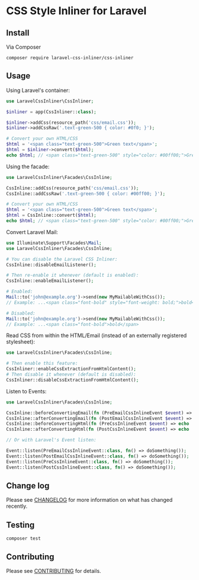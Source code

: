 # CSS Style Inliner for Laravel

## Install

Via Composer

```shell
composer require laravel-css-inliner/css-inliner
```

## Usage

Using Laravel's container:

```php
use LaravelCssInliner\CssInliner;

$inliner = app(CssInliner::class);

$inliner->addCss(resource_path('css/email.css'));
$inliner->addCssRaw('.text-green-500 { color: #0f0; }');

# Convert your own HTML/CSS
$html = '<span class="text-green-500">Green text</span>';
$html = $inliner->convert($html);
echo $html; // <span class="text-green-500" style="color: #00ff00;">Green text</span>
```

Using the facade:

```php
use LaravelCssInliner\Facades\CssInline;

CssInline::addCss(resource_path('css/email.css'));
CssInline::addCssRaw('.text-green-500 { color: #00ff00; }');

# Convert your own HTML/CSS
$html = '<span class="text-green-500">Green text</span>';
$html = CssInline::convert($html);
echo $html; // <span class="text-green-500" style="color: #00ff00;">Green text</span>
```

Convert Laravel Mail:

```php
use Illuminate\Support\Facades\Mail;
use LaravelCssInliner\Facades\CssInline;

# You can disable the Laravel CSS Inliner:
CssInline::disableEmailListener();

# Then re-enable it whenever (default is enabled):
CssInline::enableEmailListener();

# Enabled:
Mail::to('john@example.org')->send(new MyMailableWithCss());
// Example: ...<span class="font-bold" style="font-weight: bold;">bold</span>

# Disabled:
Mail::to('john@example.org')->send(new MyMailableWithCss());
// Example: ...<span class="font-bold">bold</span>
```

Read CSS from within the HTML/Email (instead of an externally registered stylesheet):

```php
use LaravelCssInliner\Facades\CssInline;

# Then enable this feature:
CssInliner::enableCssExtractionFromHtmlContent();
# Then disable it whenever (default is disabled):
CssInliner::disableCssExtractionFromHtmlContent();

```

Listen to Events:

```php
use LaravelCssInliner\Facades\CssInline;

CssInline::beforeConvertingEmail(fn (PreEmailCssInlineEvent $event) => echo 'Do something before Email CSS is inlined');
CssInline::afterConvertingEmail(fn (PostEmailCssInlineEvent $event) => echo 'Do something after Email CSS is inlined');
CssInline::beforeConvertingHtml(fn (PreCssInlineEvent $event) => echo 'Do something before HTML CSS is inlined');
CssInline::afterConvertingHtml(fn (PostCssInlineEvent $event) => echo 'Do something after HTML CSS is inlined');

// Or with Laravel's Event listen:

Event::listen(PreEmailCssInlineEvent::class, fn() => doSomething());
Event::listen(PostEmailCssInlineEvent::class, fn() => doSomething());
Event::listen(PreCssInlineEvent::class, fn() => doSomething());
Event::listen(PostCssInlineEvent::class, fn() => doSomething());
```

## Change log

Please see [CHANGELOG](CHANGELOG.md) for more information on what has changed recently.

## Testing

```shell
composer test
```

## Contributing

Please see [CONTRIBUTING](.github/CONTRIBUTING.md) for details.
